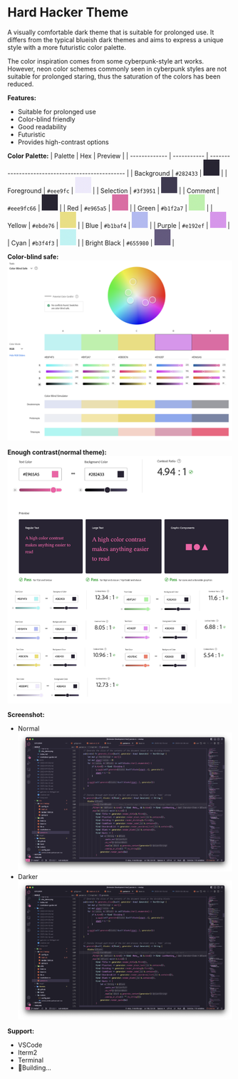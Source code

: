 # Hard Hacker Theme

A visually comfortable dark theme that is suitable for prolonged use. It differs from the typical blueish dark themes and aims to express a unique style with a more futuristic color palette.

The color inspiration comes from some cyberpunk-style art works. However, neon color schemes commonly seen in cyberpunk styles are not suitable for prolonged staring, thus the saturation of the colors has been reduced.

**Features:**
* Suitable for prolonged use
* Color-blind friendly
* Good readability
* Futuristic
* Provides high-contrast options

**Color Palette:**
| Palette       | Hex         | Preview                                          |
| ------------- | ----------- | ------------------------------------------------ |
| Background    | `#282433`   | ![background](media/colors/background.png)       |
| Foreground    | `#eee9fc`   | ![foreground](media/colors/foreground.png)       |
| Selection     | `#3f3951`   | ![selection](media/colors/selection.png)         |
| Comment       | `#eee9fc66` | ![comment](media/colors/background.png)          |
| Red           | `#e965a5`   | ![red](media/colors/red.png)                     |
| Green         | `#b1f2a7`   | ![green](media/colors/green.png)                 |
| Yellow        | `#ebde76`   | ![yellow](media/colors/yellow.png)               |
| Blue          | `#b1baf4`   | ![blue](media/colors/blue.png)                   |
| Purple        | `#e192ef`   | ![purple](media/colors/purple.png)               |
| Cyan          | `#b3f4f3`   | ![cyan](media/colors/cyan.png)                   |
| Bright Black  | `#655980`   | ![bright black](media/colors/bright%20black.png) |

**Color-blind safe:**
![Color-blind safe](media/foundamental/color_blind_safe.png)

**Enough contrast(normal theme):**
![Enough contrast](media/foundamental/enough_contrast.png)


**Screenshot:**
* Normal
![Normal](vscode/screenshots/rust-normal.png)
* Darker
![Darker](vscode/screenshots/rust-darker.png)

**Support:**
* VSCode
* Iterm2
* Terminal
* 🚧Building...
